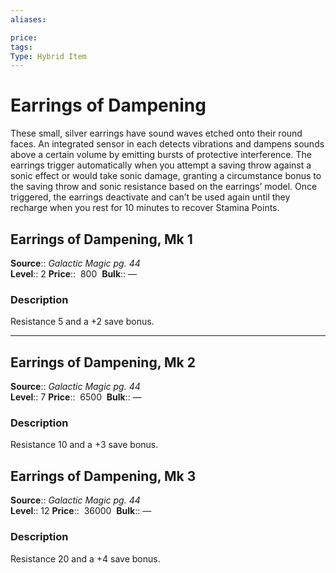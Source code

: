 ```yaml
---
aliases: 

price:  
tags: 
Type: Hybrid Item
---
```


# Earrings of Dampening

These small, silver earrings have sound waves etched onto their round faces. An integrated sensor in each detects vibrations and dampens sounds above a certain volume by emitting bursts of protective interference. The earrings trigger automatically when you attempt a saving throw against a sonic effect or would take sonic damage, granting a circumstance bonus to the saving throw and sonic resistance based on the earrings’ model. Once triggered, the earrings deactivate and can’t be used again until they recharge when you rest for 10 minutes to recover Stamina Points.  

## Earrings of Dampening, Mk 1

**Source**:: _Galactic Magic pg. 44_  
**Level**:: 2
**Price**::  800 
**Bulk**:: —

### Description

Resistance 5 and a +2 save bonus.

---

## Earrings of Dampening, Mk 2

**Source**:: _Galactic Magic pg. 44_  
**Level**:: 7
**Price**::  6500 
**Bulk**:: —

### Description

Resistance 10 and a +3 save bonus.

## Earrings of Dampening, Mk 3

**Source**:: _Galactic Magic pg. 44_  
**Level**:: 12
**Price**::  36000 
**Bulk**:: —

### Description

Resistance 20 and a +4 save bonus.
